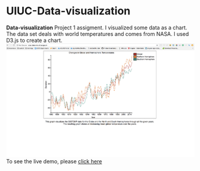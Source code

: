 # UIUC-Data-visualization

**Data-visualization**
Project 1 assigment.
I visualized some data as a chart. The data set deals with world temperatures and comes from NASA. I used D3.js to create a chart.
![Screenshot](data_visualization_project1/styles/UIUC_data-vis_screen.png)
To see the live demo, please [click here](http://uiuc-data-vis-p1.surge.sh/)
